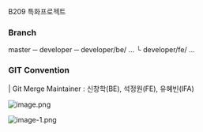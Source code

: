 
B209 특화프로젝트

### Branch

master ─ developer  ─ developer/be/ ...
                    └ developer/fe/ ...
                    

### GIT Convention

| Git Merge Maintainer : 신창학(BE), 석정원(FE), 유혜빈(IFA)

![image.png](./image.png)

![image-1.png](./image-1.png)
